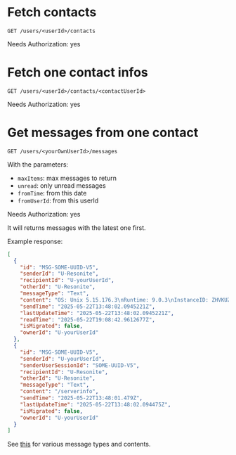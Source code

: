 # Fetch contacts
`GET /users/<userId>/contacts`

Needs Authorization: yes

# Fetch one contact infos
`GET /users/<userId>/contacts/<contactUserId>`

Needs Authorization: yes

# Get messages from one contact
`GET /users/<yourOwnUserId>/messages`

With the parameters:
- `maxItems`: max messages to return
- `unread`: only unread messages
- `fromTime`: from this date
- `fromUserId`: from this userId

Needs Authorization: yes

It will returns messages with the latest one first.

Example response:
```json
[
  {
    "id": "MSG-SOME-UUID-V5",
    "senderId": "U-Resonite",
    "recipientId": "U-yourUserId",
    "otherId": "U-Resonite",
    "messageType": "Text",
    "content": "OS: Unix 5.15.176.3\nRuntime: 9.0.3\nInstanceID: ZHVKUZID\nUptime: 1 days 13 hours 42 minutes 8 seconds",
    "sendTime": "2025-05-22T13:48:02.0945221Z",
    "lastUpdateTime": "2025-05-22T13:48:02.0945221Z",
    "readTime": "2025-05-22T19:08:42.9612677Z",
    "isMigrated": false,
    "ownerId": "U-yourUserId"
  },
  {
    "id": "MSG-SOME-UUID-V5",
    "senderId": "U-yourUserId",
    "senderUserSessionId": "SOME-UUID-V5",
    "recipientId": "U-Resonite",
    "otherId": "U-Resonite",
    "messageType": "Text",
    "content": "/serverinfo",
    "sendTime": "2025-05-22T13:48:01.479Z",
    "lastUpdateTime": "2025-05-22T13:48:02.094475Z",
    "isMigrated": false,
    "ownerId": "U-yourUserId"
  }
]
```

See [this](messages.md) for various message types and contents.

